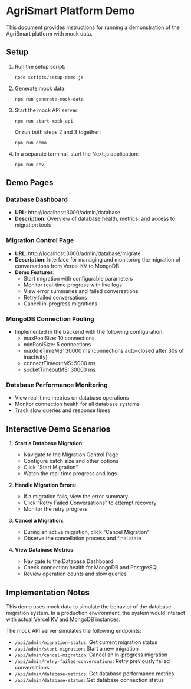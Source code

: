 # AgriSmart Platform Demo

This document provides instructions for running a demonstration of the AgriSmart platform with mock data.

## Setup

1. Run the setup script:
   ```
   node scripts/setup-demo.js
   ```

2. Generate mock data:
   ```
   npm run generate-mock-data
   ```

3. Start the mock API server:
   ```
   npm run start-mock-api
   ```

   Or run both steps 2 and 3 together:
   ```
   npm run demo
   ```

4. In a separate terminal, start the Next.js application:
   ```
   npm run dev
   ```

## Demo Pages

### Database Dashboard
- **URL**: http://localhost:3000/admin/database
- **Description**: Overview of database health, metrics, and access to migration tools

### Migration Control Page
- **URL**: http://localhost:3000/admin/database/migrate
- **Description**: Interface for managing and monitoring the migration of conversations from Vercel KV to MongoDB
- **Demo Features**:
  - Start migration with configurable parameters
  - Monitor real-time progress with live logs
  - View error summaries and failed conversations
  - Retry failed conversations
  - Cancel in-progress migrations

### MongoDB Connection Pooling
- Implemented in the backend with the following configuration:
  - maxPoolSize: 10 connections
  - minPoolSize: 5 connections  
  - maxIdleTimeMS: 30000 ms (connections auto-closed after 30s of inactivity)
  - connectTimeoutMS: 5000 ms
  - socketTimeoutMS: 30000 ms

### Database Performance Monitoring
- View real-time metrics on database operations
- Monitor connection health for all database systems
- Track slow queries and response times

## Interactive Demo Scenarios

1. **Start a Database Migration**:
   - Navigate to the Migration Control Page
   - Configure batch size and other options
   - Click "Start Migration"
   - Watch the real-time progress and logs

2. **Handle Migration Errors**:
   - If a migration fails, view the error summary
   - Click "Retry Failed Conversations" to attempt recovery
   - Monitor the retry progress

3. **Cancel a Migration**:
   - During an active migration, click "Cancel Migration"
   - Observe the cancellation process and final state

4. **View Database Metrics**:
   - Navigate to the Database Dashboard
   - Check connection health for MongoDB and PostgreSQL
   - Review operation counts and slow queries

## Implementation Notes

This demo uses mock data to simulate the behavior of the database migration system. In a production environment, the system would interact with actual Vercel KV and MongoDB instances.

The mock API server simulates the following endpoints:
- `/api/admin/migration-status`: Get current migration status
- `/api/admin/start-migration`: Start a new migration
- `/api/admin/cancel-migration`: Cancel an in-progress migration
- `/api/admin/retry-failed-conversations`: Retry previously failed conversations
- `/api/admin/database-metrics`: Get database performance metrics
- `/api/admin/database-status`: Get database connection status
